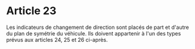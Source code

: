 # Article 23

Les indicateurs de changement de direction sont placés de part et d'autre du plan de symétrie du véhicule. Ils doivent appartenir à l'un des types prévus aux articles 24, 25 et 26 ci-après.
